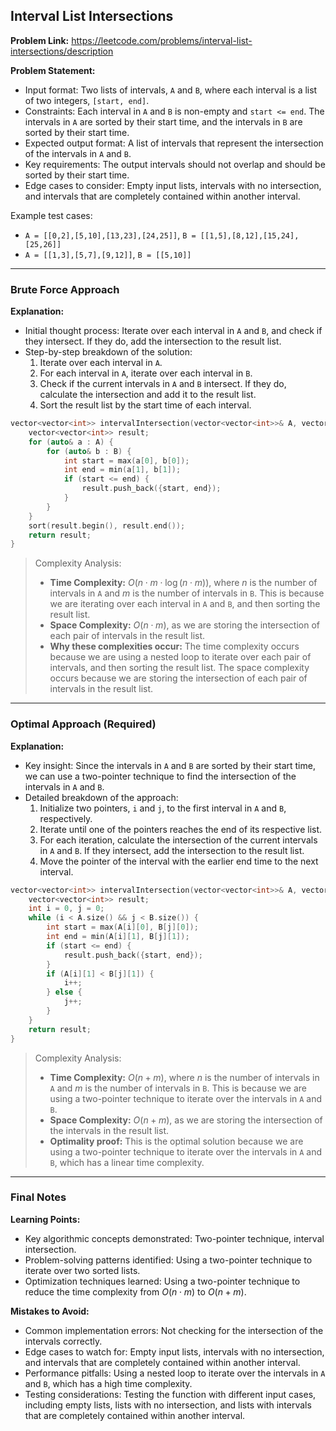 ## Interval List Intersections

**Problem Link:** https://leetcode.com/problems/interval-list-intersections/description

**Problem Statement:**
- Input format: Two lists of intervals, `A` and `B`, where each interval is a list of two integers, `[start, end]`.
- Constraints: Each interval in `A` and `B` is non-empty and `start <= end`. The intervals in `A` are sorted by their start time, and the intervals in `B` are sorted by their start time.
- Expected output format: A list of intervals that represent the intersection of the intervals in `A` and `B`.
- Key requirements: The output intervals should not overlap and should be sorted by their start time.
- Edge cases to consider: Empty input lists, intervals with no intersection, and intervals that are completely contained within another interval.

Example test cases:
- `A = [[0,2],[5,10],[13,23],[24,25]]`, `B = [[1,5],[8,12],[15,24],[25,26]]`
- `A = [[1,3],[5,7],[9,12]]`, `B = [[5,10]]`

---

### Brute Force Approach

**Explanation:**
- Initial thought process: Iterate over each interval in `A` and `B`, and check if they intersect. If they do, add the intersection to the result list.
- Step-by-step breakdown of the solution:
  1. Iterate over each interval in `A`.
  2. For each interval in `A`, iterate over each interval in `B`.
  3. Check if the current intervals in `A` and `B` intersect. If they do, calculate the intersection and add it to the result list.
  4. Sort the result list by the start time of each interval.

```cpp
vector<vector<int>> intervalIntersection(vector<vector<int>>& A, vector<vector<int>>& B) {
    vector<vector<int>> result;
    for (auto& a : A) {
        for (auto& b : B) {
            int start = max(a[0], b[0]);
            int end = min(a[1], b[1]);
            if (start <= end) {
                result.push_back({start, end});
            }
        }
    }
    sort(result.begin(), result.end());
    return result;
}
```

> Complexity Analysis:
> - **Time Complexity:** $O(n \cdot m \cdot \log(n \cdot m))$, where $n$ is the number of intervals in `A` and $m$ is the number of intervals in `B`. This is because we are iterating over each interval in `A` and `B`, and then sorting the result list.
> - **Space Complexity:** $O(n \cdot m)$, as we are storing the intersection of each pair of intervals in the result list.
> - **Why these complexities occur:** The time complexity occurs because we are using a nested loop to iterate over each pair of intervals, and then sorting the result list. The space complexity occurs because we are storing the intersection of each pair of intervals in the result list.

---

### Optimal Approach (Required)

**Explanation:**
- Key insight: Since the intervals in `A` and `B` are sorted by their start time, we can use a two-pointer technique to find the intersection of the intervals in `A` and `B`.
- Detailed breakdown of the approach:
  1. Initialize two pointers, `i` and `j`, to the first interval in `A` and `B`, respectively.
  2. Iterate until one of the pointers reaches the end of its respective list.
  3. For each iteration, calculate the intersection of the current intervals in `A` and `B`. If they intersect, add the intersection to the result list.
  4. Move the pointer of the interval with the earlier end time to the next interval.

```cpp
vector<vector<int>> intervalIntersection(vector<vector<int>>& A, vector<vector<int>>& B) {
    vector<vector<int>> result;
    int i = 0, j = 0;
    while (i < A.size() && j < B.size()) {
        int start = max(A[i][0], B[j][0]);
        int end = min(A[i][1], B[j][1]);
        if (start <= end) {
            result.push_back({start, end});
        }
        if (A[i][1] < B[j][1]) {
            i++;
        } else {
            j++;
        }
    }
    return result;
}
```

> Complexity Analysis:
> - **Time Complexity:** $O(n + m)$, where $n$ is the number of intervals in `A` and $m$ is the number of intervals in `B`. This is because we are using a two-pointer technique to iterate over the intervals in `A` and `B`.
> - **Space Complexity:** $O(n + m)$, as we are storing the intersection of the intervals in the result list.
> - **Optimality proof:** This is the optimal solution because we are using a two-pointer technique to iterate over the intervals in `A` and `B`, which has a linear time complexity.

---

### Final Notes

**Learning Points:**
- Key algorithmic concepts demonstrated: Two-pointer technique, interval intersection.
- Problem-solving patterns identified: Using a two-pointer technique to iterate over two sorted lists.
- Optimization techniques learned: Using a two-pointer technique to reduce the time complexity from $O(n \cdot m)$ to $O(n + m)$.

**Mistakes to Avoid:**
- Common implementation errors: Not checking for the intersection of the intervals correctly.
- Edge cases to watch for: Empty input lists, intervals with no intersection, and intervals that are completely contained within another interval.
- Performance pitfalls: Using a nested loop to iterate over the intervals in `A` and `B`, which has a high time complexity.
- Testing considerations: Testing the function with different input cases, including empty lists, lists with no intersection, and lists with intervals that are completely contained within another interval.